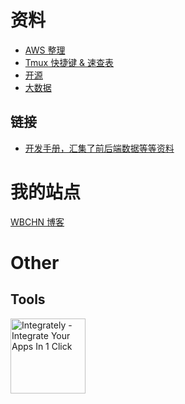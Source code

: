 <!---
title: 资料
header: WBCHN 个人资料站
--->

# 资料
- [AWS 整理](./AWS.md)
- [Tmux 快捷键 & 速查表](./tmux.md)
- [开源](./opensource/)
- [大数据](./bigdata/)

## 链接
- [开发手册，汇集了前后端数据等等资料](http://devdocs.io/)

# 我的站点
[WBCHN 博客](http://blog.7web.tk)

# Other

## Tools
<a href="https://integrately.com?ref=6syucn&utm_campaign=Website Referral" target="_blank"><img src="https://integrately-images.s3-us-west-2.amazonaws.com/we-automate-with-integrately-dark.svg" width="120" alt="Integrately - Integrate Your Apps In 1 Click" title="Integrately - Integrate Your Apps In 1 Click
Click to learn more"/></a>